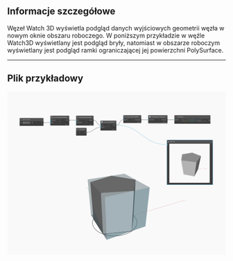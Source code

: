 ## Informacje szczegółowe
Węzeł Watch 3D wyświetla podgląd danych wyjściowych geometrii węzła w nowym oknie obszaru roboczego. W poniższym przykładzie w węźle Watch3D wyświetlany jest podgląd bryły, natomiast w obszarze roboczym wyświetlany jest podgląd ramki ograniczającej jej powierzchni PolySurface.
___
## Plik przykładowy

![Watch 3D](./Watch3DNodeModels.Watch3D_img.jpg)

